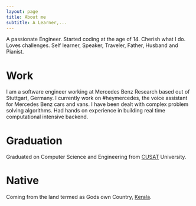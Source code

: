 ```yaml
---
layout: page
title: About me
subtitle: A Learner,...
---
```


A passionate Engineer. Started coding at the age of 14. Cherish what I do. Loves challenges. Self learner, Speaker, Traveler, Father, Husband and Pianist.

# Work 
I am a software engineer working at Mercedes Benz Research based out of Stuttgart, Germany. 
I currently work on #heymercedes, the voice assistant for Mercedes Benz cars and vans.
I have been dealt with complex problem solving algorithms. Had hands on experience in building
 real time computational intensive backend.


# Graduation
Graduated on Computer Science and Engineering from [CUSAT](http://www.cusat.nic.in/) University.

# Native
Coming from the land termed as Gods own Country, [Kerala](https://en.wikipedia.org/wiki/Kerala).

